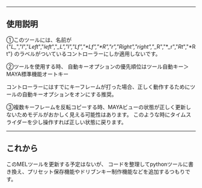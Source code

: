 -----------------------
使用説明
-----------------------
①このツールには、名前が
{"*L_*","*_l_*","*Left*","*left*","*_L","*_l","*Lf*","*Lf","*R_*","*_r_*","*Right*","*right*","*_R","*_r","*Rt*","*Rt"}
のラベルがついているコントローラーにしか適用しないです。


②ツールを使用する時、
自動キーオプションの優先順位はツール自動キー＞MAYA標準機能オートキー

コントローラーにはすでにキーフレームが打った場合、正しく動作するためにツールの自動キーオプションをオンにする推奨。


③複数キーフレームを反転コピーする時、MAYAビューの状態が正しく更新しないためモデルがおかしく見える可能性はあります。
このような時にタイムスライダーを少し操作すれば正しい状態に戻ります。


-----------------------
これから
-----------------------
このMELツールを更新する予定はないが、
コードを整理してpythonツールに書き換え、プリセット保存機能やドリブンキー制作機能などを追加するつもりです。
